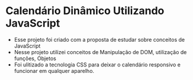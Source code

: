 # Calendário Dinâmico Utilizando JavaScript
- Esse projeto foi criado com a proposta de estudar sobre conceitos de JavaScript
- Nesse projeto utilizei conceitos de Manipulação de DOM, utilização de funções, Objetos 
- Foi ulitizado a tecnologia CSS para deixar o calendário responsivo e funcionar em qualquer aparelho.
